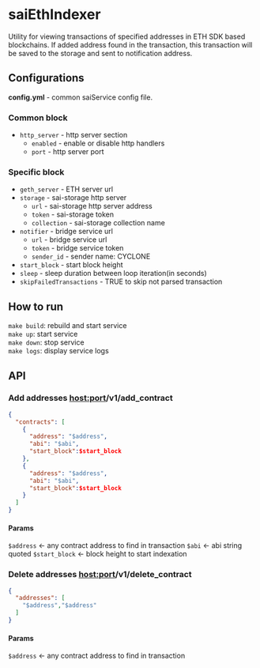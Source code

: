 # saiEthIndexer

Utility for viewing transactions of specified addresses in ETH SDK based blockchains.
If added address found in the transaction, this transaction will be saved to the storage and sent to notification address.

## Configurations
**config.yml** - common saiService config file.

### Common block
- `http_server` - http server section
    - `enabled` - enable or disable http handlers
    - `port`    - http server port

### Specific block
- `geth_server` - ETH server url
- `storage` - sai-storage http server
  - `url` - sai-storage http server address
  - `token` - sai-storage token
  - `collection` - sai-storage collection name
- `notifier` - bridge service url
  - `url` - bridge service url
  - `token` - bridge service token
  - `sender_id` - sender name: CYCLONE
- `start_block` - start block height
- `sleep` - sleep duration between loop iteration(in seconds)
- `skipFailedTransactions` - TRUE to skip not parsed transaction

## How to run
`make build`: rebuild and start service  
`make up`: start service  
`make down`: stop service  
`make logs`: display service logs

## API
### Add addresses <host:port>/v1/add_contract
```json lines
{
  "contracts": [
    {
      "address": "$address",
      "abi": "$abi",
      "start_block":$start_block
    },
    {
      "address": "$address",
      "abi": "$abi",
      "start_block":$start_block
    }
  ]
}
```
#### Params
`$address` <- any contract address to find in transaction
`$abi` <- abi string quoted
`$start_block` <- block height to start indexation

### Delete addresses <host:port>/v1/delete_contract
```json lines
{
  "addresses": [
    "$address","$address"
  ]
}
```
#### Params
`$address` <- any contract address to find in transaction
